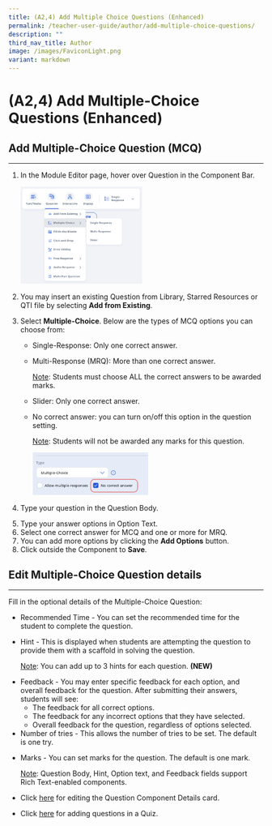 ```yaml
---
title: (A2,4) Add Multiple Choice Questions (Enhanced)
permalink: /teacher-user-guide/author/add-multiple-choice-questions/
description: ""
third_nav_title: Author
image: /images/FaviconLight.png
variant: markdown
---
```

<h1 id="add-multiple-choice-questions">(A2,4) Add Multiple-Choice Questions (Enhanced)</h1>
<h2 id="-add-multiple-choice-question-mcq-">Add Multiple-Choice Question (MCQ)</h2>
<hr>
<ol>
<li><p>In the Module Editor page, hover over Question in the Component Bar.</p>
<p><img style="width: 50%;" src="/images/2Teacher/AU-AddMCQ1.png"></p>
</li>
<li><p>You may insert an existing Question from Library, Starred Resources or QTI file by selecting <strong>Add from Existing</strong>.</p>
</li>
<li>Select <strong>Multiple-Choice</strong>. Below are the types of MCQ options you can choose from:<p></p>
<ul>
<li>Single-Response: Only one correct answer.</li>
	<li><p>Multi-Response (MRQ): More than one correct answer.</p></li>
<p><u>Note</u>: Students must choose ALL the correct answers to be awarded marks.</p>

<li><p>Slider: Only one correct answer. </p>
</li>
<li><p>No correct answer: you can turn on/off this option in the question setting.</p></li>
<p><u>Note</u>: Students will not be awarded any marks for this question.</p>
<p><img style="width: 50%;" src="/images/2Teacher/AU-AddMCQ2.png"></p>
</ul>

</li><li><p>Type your question in the Question Body.</p>
</li>
<li>Type your answer options in Option Text.</li>
<li>Select one correct answer for MCQ and one or more for MRQ.</li>
<li>You can add more options by clicking the <strong>Add Options</strong> button.</li>
<li>Click outside the Component to <strong>Save</strong>.</li>
</ol>
<h2 id="-edit-multiple-choice-question-details-">Edit Multiple-Choice Question details</h2>
<hr>
<p>Fill in the optional details of the Multiple-Choice Question:</p>
<ul>
<li>Recommended Time - You can set the recommended time for the student to complete the question.</li>
<li><p>Hint - This is displayed when students are attempting the question to provide them with a scaffold in solving the question.</p>
	<p><u>Note</u>: You can add up to 3 hints for each question. <b>(NEW)</b></p>
</li><li>Feedback - You may enter specific feedback for each option, and overall feedback for the question. After submitting their answers, students will see:<ul>
<li>The feedback for all correct options.</li>
<li>The feedback for any incorrect options that they have selected.</li>
<li>Overall feedback for the question, regardless of options selected.</li>
</ul>
</li>
<li>Number of tries - This allows the number of tries to be set. The default is one try.</li>
<li><p>Marks - You can set marks for the question. The default is one mark.</p>
	<p><u>Note</u>: Question Body, Hint, Option text, and Feedback fields support Rich Text-enabled components.</p>
</li>
<li><p>Click <a target="_blank" href="/teacher-user-guide/author/edit-detail-cards/">here</a> for editing the Question Component Details card.</p>
</li>
<li>Click <a target="_blank" href="/teacher-user-guide/assess/edit-quizzes/">here</a> for adding questions in a Quiz.</li>
</ul>
